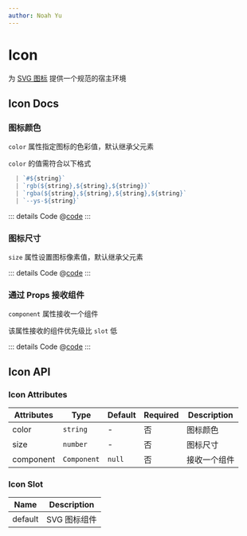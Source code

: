 ```yaml
---
author: Noah Yu
---
```


# Icon

为 [SVG 图标](/icons/) 提供一个规范的宿主环境

## Icon Docs

### 图标颜色

`color` 属性指定图标的色彩值，默认继承父元素

`color` 的值需符合以下格式

```ts
  | `#${string}`
  | `rgb(${string},${string},${string})`
  | `rgba(${string},${string},${string},${string}`
  | `--ys-${string}`
```

<Preview>
  <IconBasic />
</Preview>

::: details Code
@[code](../components/icon/Basic.vue)
:::

### 图标尺寸

`size` 属性设置图标像素值，默认继承父元素

<Preview>
  <IconSize />
</Preview>

::: details Code
@[code](../components/icon/Size.vue)
:::

### 通过 Props 接收组件

`component` 属性接收一个组件

该属性接收的组件优先级比 `slot` 低

<Preview>
  <IconComponent />
</Preview>

::: details Code
@[code](../components/icon/Component.vue)
:::

## Icon API

### Icon Attributes

| Attributes | Type        | Default | Required | Description  |
| ---------- | ----------- | ------- | -------- | ------------ |
| color      | `string`    | -       | 否       | 图标颜色     |
| size       | `number`    | -       | 否       | 图标尺寸     |
| component  | `Component` | `null`  | 否       | 接收一个组件 |

### Icon Slot

| Name    | Description  |
| ------- | ------------ |
| default | SVG 图标组件 |

